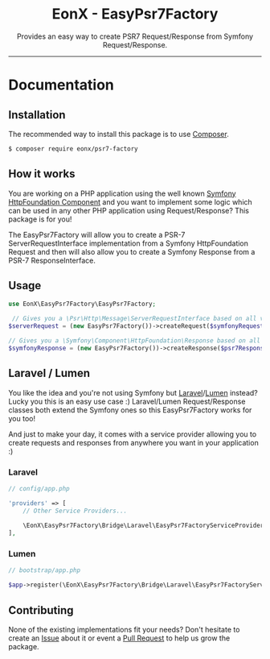 <div align="center">
    <h1>EonX - EasyPsr7Factory</h1>
    <p>Provides an easy way to create PSR7 Request/Response from Symfony Request/Response.</p>
</div>

---

# Documentation

## Installation

The recommended way to install this package is to use [Composer][1].

```bash
$ composer require eonx/psr7-factory
```

## How it works

You are working on a PHP application using the well known [Symfony HttpFoundation Component][2] and you want to
implement some logic which can be used in any other PHP application using Request/Response? This package is for you!

The EasyPsr7Factory will allow you to create a PSR-7 ServerRequestInterface implementation from a Symfony HttpFoundation
Request and then will also allow you to create a Symfony Response from a PSR-7 ResponseInterface.

## Usage

```php
use EonX\EasyPsr7Factory\EasyPsr7Factory;

 // Gives you a \Psr\Http\Message\ServerRequestInterface based on all values from the $symfonyRequest
$serverRequest = (new EasyPsr7Factory())->createRequest($symfonyRequest);

// Gives you a \Symfony\Component\HttpFoundation\Response based on all values from the $psr7Response
$symfonyResponse = (new EasyPsr7Factory())->createResponse($psr7Response);
```

## Laravel / Lumen

You like the idea and you're not using Symfony but [Laravel][3]/[Lumen][4] instead? Lucky you this is an easy use case :)
Laravel/Lumen Request/Response classes both extend the Symfony ones so this EasyPsr7Factory works for you too!


And just to make your day, it comes with a service provider allowing you to create requests and responses from anywhere
you want in your application :)

### Laravel
```php
// config/app.php

'providers' => [
    // Other Service Providers...
    
    \EonX\EasyPsr7Factory\Bridge\Laravel\EasyPsr7FactoryServiceProvider::class,
],
```

### Lumen

```php
// bootstrap/app.php

$app->register(\EonX\EasyPsr7Factory\Bridge\Laravel\EasyPsr7FactoryServiceProvider::class);
```

## Contributing

None of the existing implementations fit your needs? Don't hesitate to create an [Issue][5] about it 
or event a [Pull Request][6] to help us grow the package.

[1]: https://getcomposer.org/
[2]: https://symfony.com/doc/current/components/http_foundation.html
[3]: https://laravel.com/
[4]: https://lumen.laravel.com/
[5]: https://github.com/EonX/EonX/issues/new/choose
[6]: https://github.com/EonX/EonX/compare
